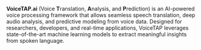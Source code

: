 **VoiceTAP.ai** (Voice **T**ranslation, **A**nalysis, and **P**rediction) is an AI-powered voice processing framework that allows seamless speech translation, deep audio analysis, and predictive modeling from voice data. Designed for researchers, developers, and real-time applications, VoiceTAP leverages state-of-the-art machine learning models to extract meaningful insights from spoken language.
